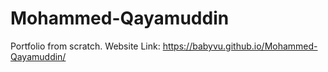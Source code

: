 # Mohammed-Qayamuddin
Portfolio from scratch.
Website Link: https://babyvu.github.io/Mohammed-Qayamuddin/

